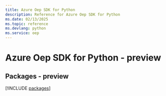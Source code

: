 ```yaml
---
title: Azure Oep SDK for Python
description: Reference for Azure Oep SDK for Python
ms.date: 02/13/2025
ms.topic: reference
ms.devlang: python
ms.service: oep
---
```

# Azure Oep SDK for Python - preview
## Packages - preview
[!INCLUDE [packages](oep-index.md)]